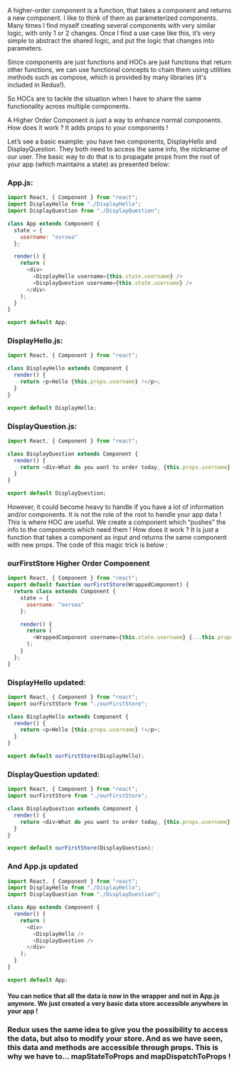 A higher-order component is a function, that takes a component and returns a new component. I like to think of them as parameterized components. Many times I find myself creating several components with very similar logic, with only 1 or 2 changes. Once I find a use case like this, it’s very simple to abstract the shared logic, and put the logic that changes into parameters.

Since components are just functions and HOCs are just functions that return other functions, we can use functional concepts to chain them using utilities methods such as compose, which is provided by many libraries (it's included in Redux!).

So HOCs are to tackle the situation when I have to share the same functionality across multiple components.

A Higher Order Component is just a way to enhance normal components. How does it work ? It adds props to your components !

Let’s see a basic example: you have two components, DisplayHello and DisplayQuestion. They both need to access the same info, the nickname of our user. The basic way to do that is to propagate props from the root of your app (which maintains a state) as presented below:

### App.js:

```js
import React, { Component } from "react";
import DisplayHello from "./DisplayHello";
import DisplayQuestion from "./DisplayQuestion";

class App extends Component {
  state = {
    username: "ovrsea"
  };

  render() {
    return (
      <div>
        <DisplayHello username={this.state.username} />
        <DisplayQuestion username={this.state.username} />
      </div>
    );
  }
}

export default App;
```

### DisplayHello.js:

```js
import React, { Component } from "react";

class DisplayHello extends Component {
  render() {
    return <p>Hello {this.props.username} !</p>;
  }
}

export default DisplayHello;
```

### DisplayQuestion.js:

```js
import React, { Component } from "react";

class DisplayQuestion extends Component {
  render() {
    return <div>What do you want to order today, {this.props.username} ?</div>;
  }
}

export default DisplayQuestion;
```

However, it could become heavy to handle if you have a lot of information and/or components. It is not the role of the root to handle your app data ! This is where HOC are useful. We create a component which “pushes” the info to the components which need them ! How does it work ? It is just a function that takes a component as input and returns the same component with new props. The code of this magic trick is below :

### ourFirstStore Higher Order Compoenent

```js
import React, { Component } from "react";
export default function ourFirstStore(WrappedComponent) {
  return class extends Component {
    state = {
      username: "ovrsea"
    };

    render() {
      return (
        <WrappedComponent username={this.state.username} {...this.props} />
      );
    }
  };
}
```

### DisplayHello updated:

```js
import React, { Component } from "react";
import ourFirstStore from "./ourFirstStore";

class DisplayHello extends Component {
  render() {
    return <p>Hello {this.props.username} !</p>;
  }
}

export default ourFirstStore(DisplayHello);
```

### DisplayQuestion updated:

```js
import React, { Component } from "react";
import ourFirstStore from "./ourFirstStore";

class DisplayQuestion extends Component {
  render() {
    return <div>What do you want to order today, {this.props.username} ?</div>;
  }
}

export default ourFirstStore(DisplayQuestion);
```

### And App.js updated

```js
import React, { Component } from "react";
import DisplayHello from "./DisplayHello";
import DisplayQuestion from "./DisplayQuestion";

class App extends Component {
  render() {
    return (
      <div>
        <DisplayHello />
        <DisplayQuestion />
      </div>
    );
  }
}

export default App;
```

#### You can notice that all the data is now in the wrapper and not in App.js anymore. We just created a very basic data store accessible anywhere in your app !

### Redux uses the same idea to give you the possibility to access the data, but also to modify your store. And as we have seen, this data and methods are accessible through props. This is why we have to… mapStateToProps and mapDispatchToProps !
